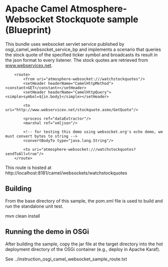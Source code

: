 Apache Camel Atmosphere-Websocket Stockquote sample (Blueprint)
=================================================

This bundle uses websocket servlet service published by
osgi_camel_websocket_service_bp and implements a scenario that queries 
the stock quote of the specified ticker symbol 
and broadcasts its result in the json format to every listener.
The stock quotes are retrieved from www.webservicex.net.

        <route>
            <from uri="atmosphere-websocket:///watchstockquotes"/>
            <setHeader headerName="CamelHttpMethod"><constant>GET</constant></setHeader>
            <setHeader headerName="CamelHttpQuery"><simple>symbol=${in.body}</simple></setHeader>

            <to uri="http://www.webservicex.net/stockquote.asmx/GetQuote"/>

            <process ref="dataExtractor"/>
            <marshal ref="xmljson"/>

            <!-- for testing this demo using websocket.org's echo demo, we must convert bytes to string -->
            <convertBodyTo type="java.lang.String"/>

            <to uri="atmosphere-websocket:///watchstockquotes?sendToAll=true"/>
        </route>

This route is hosted at
  http://localhost:8181/camel/websockets/watchstockquotes

Building
--------
From the base directory of this sample, the pom.xml file
is used to build and run the standalone unit test.

  mvn clean install
  
Running the demo in OSGi
------------------------
After building the sample, copy the jar file at the target
directory into the hot deployment directory of the OSGi
container (e.g., deploy in Apache Karaf).

See
../instruction_osgi_camel_websocket_sample_route.txt
